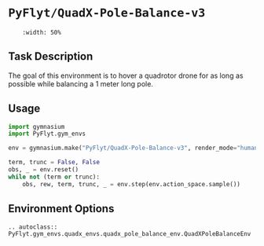 # `PyFlyt/QuadX-Pole-Balance-v3`

```{figure} https://raw.githubusercontent.com/jjshoots/PyFlyt/master/readme_assets/quadx_pole_balance.gif
    :width: 50%
```

## Task Description

The goal of this environment is to hover a quadrotor drone for as long as possible while balancing a 1 meter long pole.

## Usage

```python
import gymnasium
import PyFlyt.gym_envs

env = gymnasium.make("PyFlyt/QuadX-Pole-Balance-v3", render_mode="human")

term, trunc = False, False
obs, _ = env.reset()
while not (term or trunc):
    obs, rew, term, trunc, _ = env.step(env.action_space.sample())
```

## Environment Options

```{eval-rst}
.. autoclass:: PyFlyt.gym_envs.quadx_envs.quadx_pole_balance_env.QuadXPoleBalanceEnv
```
